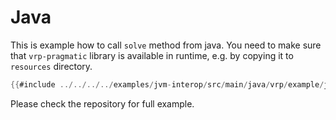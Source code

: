 # Java

This is example how to call `solve` method from java. You need to make sure that `vrp-pragmatic` library is available
in runtime, e.g. by copying it to `resources` directory.

```java
{{#include ../../../../examples/jvm-interop/src/main/java/vrp/example/java/Application.java}}
```

 Please check the repository for full example.